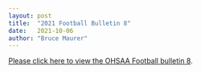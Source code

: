 ```yaml
---
layout: post
title:  "2021 Football Bulletin 8"
date:   2021-10-06
author: "Bruce Maurer"
---
```


[Please click here to view the OHSAA Football bulletin
8](https://storage.googleapis.com/ohsaa-websites/bulletins/2021/2021-bulletin-8.pdf).
